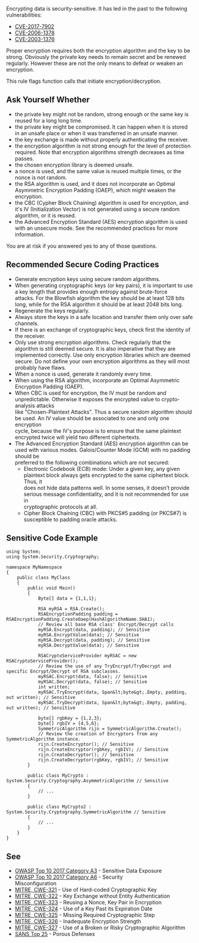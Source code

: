 
Encrypting data is security-sensitive. It has led in the past to the following vulnerabilities:

- [CVE-2017-7902](http://cve.mitre.org/cgi-bin/cvename.cgi?name=CVE-2017-7902)
- [CVE-2006-1378](http://cve.mitre.org/cgi-bin/cvename.cgi?name=CVE-2006-1378)
- [CVE-2003-1376](http://cve.mitre.org/cgi-bin/cvename.cgi?name=CVE-2003-1376)


Proper encryption requires both the encryption algorithm and the key to be strong. Obviously the private key needs to remain secret and be renewed regularly. However these are not the only means to defeat or weaken an encryption.



This rule flags function calls that initiate encryption/decryption.

## Ask Yourself Whether

- the private key might not be random, strong enough or the same key is reused for a long long time.
- the private key might be compromised. It can happen when it is stored in an unsafe place or when it was transferred in an unsafe manner.
- the key exchange is made without properly authenticating the receiver.
- the encryption algorithm is not strong enough for the level of protection required. Note that encryption algorithms strength decreases as time<br>  passes.
- the chosen encryption library is deemed unsafe.
- a nonce is used, and the same value is reused multiple times, or the nonce is not random.
- the RSA algorithm is used, and it does not incorporate an Optimal Asymmetric Encryption Padding (OAEP), which might weaken the encryption.<br>
- the CBC (Cypher Block Chaining) algorithm is used for encryption, and it's IV (Initialization Vector) is not generated using a secure random<br>  algorithm, or it is reused.
- the Advanced Encryption Standard (AES) encryption algorithm is used with an unsecure mode. See the recommended practices for more information.<br>


You are at risk if you answered yes to any of those questions.

## Recommended Secure Coding Practices

- Generate encryption keys using secure random algorithms.
- When generating cryptographic keys (or key pairs), it is important to use a key length that provides enough entropy against brute-force<br>  attacks. For the Blowfish algorithm the key should be at least 128 bits long, while for the RSA algorithm it should be at least 2048 bits long.<br>
- Regenerate the keys regularly.
- Always store the keys in a safe location and transfer them only over safe channels.
- If there is an exchange of cryptographic keys, check first the identity of the receiver.
- Only use strong encryption algorithms. Check regularly that the algorithm is still deemed secure. It is also imperative that they are<br>  implemented correctly. Use only encryption libraries which are deemed secure. Do not define your own encryption algorithms as they will most<br>  probably have flaws.
- When a nonce is used, generate it randomly every time.
- When using the RSA algorithm, incorporate an Optimal Asymmetric Encryption Padding (OAEP).
- When CBC is used for encryption, the IV must be random and unpredictable. Otherwise it exposes the encrypted value to crypto-analysis attacks<br>  like "Chosen-Plaintext Attacks". Thus a secure random algorithm should be used. An IV value should be associated to one and only one encryption<br>  cycle, because the IV's purpose is to ensure that the same plaintext encrypted twice will yield two different ciphertexts.
- The Advanced Encryption Standard (AES) encryption algorithm can be used with various modes. Galois/Counter Mode (GCM) with no padding should be<br>  preferred to the following combinations which are not secured:
    - Electronic Codebook (ECB) mode: Under a given key, any given plaintext block always gets encrypted to the same ciphertext block. Thus, it<br>      does not hide data patterns well. In some senses, it doesn't provide serious message confidentiality, and it is not recommended for use in<br>      cryptographic protocols at all.
    - Cipher Block Chaining (CBC) with PKCS#5 padding (or PKCS#7) is susceptible to padding oracle attacks.


## Sensitive Code Example


    using System;
    using System.Security.Cryptography;
    
    namespace MyNamespace
    {
        public class MyClass
        {
            public void Main()
            {
                Byte[] data = {1,1,1};
    
                RSA myRSA = RSA.Create();
                RSAEncryptionPadding padding = RSAEncryptionPadding.CreateOaep(HashAlgorithmName.SHA1);
                // Review all base RSA class' Encrypt/Decrypt calls
                myRSA.Encrypt(data, padding); // Sensitive
                myRSA.EncryptValue(data); // Sensitive
                myRSA.Decrypt(data, padding); // Sensitive
                myRSA.DecryptValue(data); // Sensitive
    
                RSACryptoServiceProvider myRSAC = new RSACryptoServiceProvider();
                // Review the use of any TryEncrypt/TryDecrypt and specific Encrypt/Decrypt of RSA subclasses.
                myRSAC.Encrypt(data, false); // Sensitive
                myRSAC.Decrypt(data, false); // Sensitive
                int written;
                myRSAC.TryEncrypt(data, Span&lt;byte&gt;.Empty, padding, out written); // Sensitive
                myRSAC.TryDecrypt(data, Span&lt;byte&gt;.Empty, padding, out written); // Sensitive
    
                byte[] rgbKey = {1,2,3};
                byte[] rgbIV = {4,5,6};
                SymmetricAlgorithm rijn = SymmetricAlgorithm.Create();
                // Review the creation of Encryptors from any SymmetricAlgorithm instance.
                rijn.CreateEncryptor(); // Sensitive
                rijn.CreateEncryptor(rgbKey, rgbIV); // Sensitive
                rijn.CreateDecryptor(); // Sensitive
                rijn.CreateDecryptor(rgbKey, rgbIV); // Sensitive
            }
    
            public class MyCrypto : System.Security.Cryptography.AsymmetricAlgorithm // Sensitive
            {
                // ...
            }
    
            public class MyCrypto2 : System.Security.Cryptography.SymmetricAlgorithm // Sensitive
            {
                // ...
            }
        }
    }


## See

- [OWASP Top 10 2017 Category A3](https://www.owasp.org/index.php/Top_10-2017_A3-Sensitive_Data_Exposure) - Sensitive Data Exposure<br>
- [OWASP Top 10 2017 Category A6](https://www.owasp.org/index.php/Top_10-2017_A6-Security_Misconfiguration) - Security<br>  Misconfiguration
- [MITRE, CWE-321](http://cwe.mitre.org/data/definitions/321.html) - Use of Hard-coded Cryptographic Key
- [MITRE, CWE-322](http://cwe.mitre.org/data/definitions/322.html) - Key Exchange without Entity Authentication
- [MITRE, CWE-323](http://cwe.mitre.org/data/definitions/323.html) - Reusing a Nonce, Key Pair in Encryption
- [MITRE, CWE-324](http://cwe.mitre.org/data/definitions/324.html) - Use of a Key Past its Expiration Date
- [MITRE, CWE-325](http://cwe.mitre.org/data/definitions/325.html) - Missing Required Cryptographic Step
- [MITRE, CWE-326](http://cwe.mitre.org/data/definitions/326.html) - Inadequate Encryption Strength
- [MITRE, CWE-327](http://cwe.mitre.org/data/definitions/327.html) - Use of a Broken or Risky Cryptographic Algorithm
- [SANS Top 25](https://www.sans.org/top25-software-errors/#cat3) - Porous Defenses

